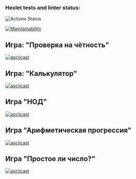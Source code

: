 ### Hexlet tests and linter status:
![Actions Status](https://github.com/ivanov-v/frontend-project-lvl1/workflows/hexlet-check/badge.svg)

[![Maintainability](https://api.codeclimate.com/v1/badges/a99a88d28ad37a79dbf6/maintainability)](https://codeclimate.com/github/codeclimate/codeclimate/maintainability)

## Игра: "Проверка на чётность"
[![asciicast](https://asciinema.org/a/sBvbV9u5lqWSlXRz0stuWx2n7.svg)](https://asciinema.org/a/sBvbV9u5lqWSlXRz0stuWx2n7)

## Игра: "Калькулятор"
[![asciicast](https://asciinema.org/a/cwPPGpopfuVS8VQEmQD4dCr0m.svg)](https://asciinema.org/a/cwPPGpopfuVS8VQEmQD4dCr0m)

## Игра "НОД"
[![asciicast](https://asciinema.org/a/6NZFTjIZpJ6pB5f4PzENmLvoC.svg)](https://asciinema.org/a/6NZFTjIZpJ6pB5f4PzENmLvoC)

## Игра "Арифметическая прогрессия"
[![asciicast](https://asciinema.org/a/9braG7bpivhuMjEjvy4EmUwCR.svg)](https://asciinema.org/a/9braG7bpivhuMjEjvy4EmUwCR)

## Игра "Простое ли число?"
[![asciicast](https://asciinema.org/a/6jnCzCz9CQ1X2X8NWeA3VLPpO.svg)](https://asciinema.org/a/6jnCzCz9CQ1X2X8NWeA3VLPpO)
